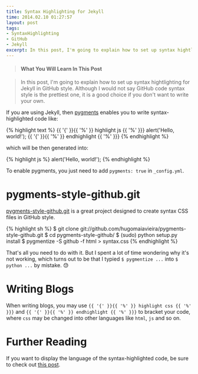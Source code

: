 ```yaml
---
title: Syntax Highlighting for Jekyll
time: 2014.02.10 01:27:57
layout: post
tags:
- SyntaxHighlighting
- GitHub
- Jekyll
excerpt: In this post, I'm going to explain how to set up syntax hightlighting for Jekyll in GitHub style. Although I would not say GitHub code syntax style is the prettiest one, it is a good choice if you don't want to write your own.
---
```


> #### What You Will Learn In This Post

> In this post, I'm going to explain how to set up syntax hightlighting for Jekyll in GitHub style. Although I would not say GitHub code syntax style is the prettiest one, it is a good choice if you don't want to write your own.

If you are using Jekyll, then <a href="http://pygments.org/" target="_blank">pygments</a> enables you to write syntax-highlighted code like:

{% highlight text %}
{{ '{' }}{{ '%' }} highlight js {{ '%' }}}
alert('Hello, world!');
{{ '{' }}{{ '%' }} endhighlight {{ '%' }}}
{% endhighlight %}

<p class="no-indent">which will be then generated into:</p>

{% highlight js %}
alert('Hello, world!');
{% endhighlight %}

To enable pygments, you just need to add `pygments: true` in `_config.yml`.

# pygments-style-github.git

<a href="http://github.com/hugomaiavieira/pygments-style-github" target="_blank">pygments-style-github.git</a> is a great project designed to create syntax CSS files in GitHub style.

{% highlight sh %}
$ git clone git://github.com/hugomaiavieira/pygments-style-github.git
$ cd pygments-style-github/
$ (sudo) python setup.py install
$ pygmentize -S github -f html > syntax.css
{% endhighlight %}

That's all you need to do with it. But I spent a lot of time wondering why it's not working, which turns out to be that I typied `$ pygmentize ...` into `$ python ...` by mistake. :sweat:

# Writing Blogs

When writing blogs, you may use `{{ '{' }}{{ '%' }} highlight css {{ '%' }}}` and `{{ '{' }}{{ '%' }} endhighlight {{ '%' }}}` to bracket your code, where `css` may be changed into other languages like `html`, `js` and so on.

# Further Reading

If you want to display the language of the syntax-highlighted code, be sure to check out <a href="{{ site.url }}/2014/08/31/display-language-title-of-syntax-highlighting/">this post</a>.
